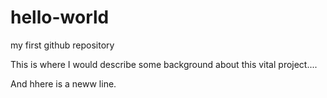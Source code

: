 # hello-world
my first github repository

This is where I would describe some background about this vital project....

And hhere is a neww line.
